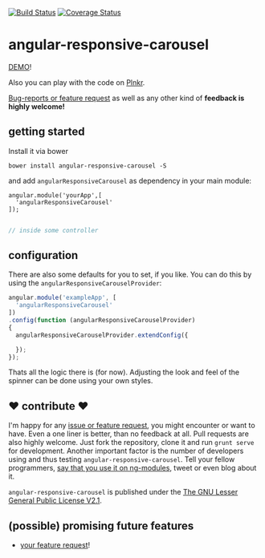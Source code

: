 [![Build Status](https://travis-ci.org/johannesjo/angular-responsive-carousel.svg)](https://travis-ci.org/johannesjo/angular-responsive-carousel?branch=master)
[![Coverage Status](https://coveralls.io/repos/johannesjo/angular-responsive-carousel/badge.svg?branch=master)](https://coveralls.io/r/johannesjo/angular-responsive-carousel?branch=master)

angular-responsive-carousel
===========
 [DEMO](http://johannesjo.github.io/angular-responsive-carousel/#demo)!

Also you can play with the code on [Plnkr](http://plnkr.co/edit/yKrlohXVL15fRjTjZHBJ?p=preview).


[Bug-reports or feature request](https://github.com/johannesjo/angular-responsive-carousel/issues) as well as any other kind of **feedback is highly welcome!**

## getting started

Install it via bower
```
bower install angular-responsive-carousel -S
```
and add `angularResponsiveCarousel` as dependency in your main module:
```
angular.module('yourApp',[
  'angularResponsiveCarousel'
]);
```


```html

```

```javascript
// inside some controller

```


## configuration
There are also some defaults for you to set, if you like. You can do this by using the ```angularResponsiveCarouselProvider```:
```javascript
angular.module('exampleApp', [
  'angularResponsiveCarousel'
])
.config(function (angularResponsiveCarouselProvider)
{
  angularResponsiveCarouselProvider.extendConfig({

  });
});
```

Thats all the logic there is (for now). Adjusting the look and feel of the spinner can be done using your own styles.


## ❤ contribute ❤
I'm happy for any [issue or feature request](https://github.com/johannesjo/angular-responsive-carousel/issues), you might encounter or want to have. Even a one liner is better, than no feedback at all. Pull requests are also highly welcome. Just fork the repository, clone it and run `grunt serve` for development. Another important factor is the number of developers using and thus testing `angular-responsive-carousel`. Tell your fellow programmers, [say that you use it on ng-modules](http://ngmodules.org/modules/angular-responsive-carousel), tweet or even blog about it.

`angular-responsive-carousel` is published under the [The GNU Lesser General Public License V2.1](https://github.com/johannesjo/angular-responsive-carousel/blob/master/LICENSE).

## (possible) promising future features
* [your feature request](https://github.com/johannesjo/angular-responsive-carousel/issues)!
